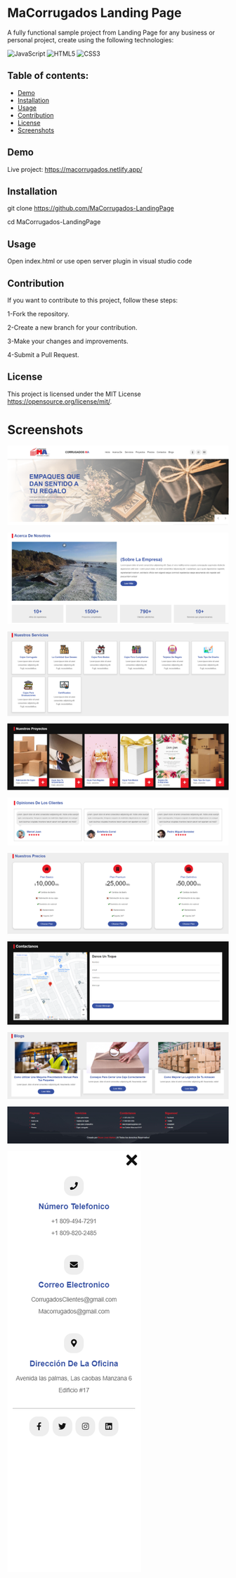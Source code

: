 # MaCorrugados Landing Page

A fully functional sample project from Landing Page for any business or personal project, create using the following technologies:

![JavaScript](https://img.shields.io/badge/javascript-%23323330.svg?style=for-the-badge&logo=javascript&logoColor=%23F7DF1E)
![HTML5](https://img.shields.io/badge/html5-%23E34F26.svg?style=for-the-badge&logo=html5&logoColor=white)
![CSS3](https://img.shields.io/badge/css3-%231572B6.svg?style=for-the-badge&logo=css3&logoColor=white)

 ## Table of contents:
- [Demo](#demo)
- [Installation](#installation)
- [Usage](#usage)
- [Contribution](#contribution)
- [License](#license)
- [Screenshots](#screenshots)


## Demo 

Live project: https://macorrugados.netlify.app/

 ## Installation

 git clone https://github.com/MaCorrugados-LandingPage
 
 cd MaCorrugados-LandingPage

 ## Usage

 Open index.html or use open server plugin in visual studio code

 ## Contribution

If you want to contribute to this project, follow these steps:

1-Fork the repository.

2-Create a new branch for your contribution.

3-Make your changes and improvements.

4-Submit a Pull Request.

## License

This project is licensed under the MIT License https://opensource.org/license/mit/.


# Screenshots

![portada](images/Readme/1.png)

![portada](images/Readme/2.png)

![portada](images/Readme/3.png)

![portada](images/Readme/4.png)

![portada](images/Readme/5.png)

![portada](images/Readme/6.png)

![portada](images/Readme/7.png)

![portada](images/Readme/8.png)

![portada](images/Readme/9.png)

![portada](images/Readme/10.png)

